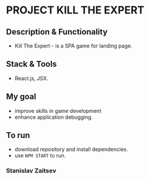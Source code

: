 # PROJECT KILL THE EXPERT

## Description & Functionality
* Kill The Expert - is a SPA game for landing page.

## Stack & Tools
* React.js, JSX. 

## My goal
* improve skills in game development 
* enhance application debugging.

## To run
* download repository and install dependencies.
* use `NPM START` to run.

### Stanislav Zaitsev